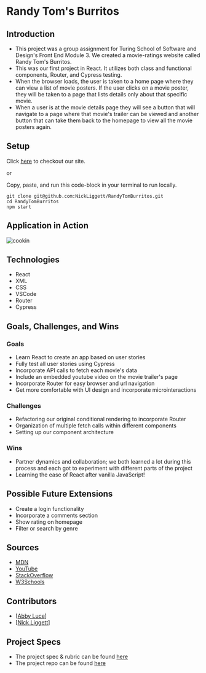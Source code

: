 # Randy Tom's Burritos

## Introduction
  - This project was a group assignment for Turing School of Software and Design's Front End Module 3.  We created a movie-ratings website called Randy Tom's Burritos. 
  - This was our first project in React. It utilizes both class and functional components, Router, and Cypress testing. 
  - When the browser loads, the user is taken to a home page where they can view a list of movie posters. If the user clicks on a movie poster, they will be taken to a page that lists details only about that specific movie.
  - When a user is at the movie details page they will see a button that will navigate to a page where that movie's trailer can be viewed and another button that can take them back to the homepage to view all the movie posters again.
  
## Setup
Click [here](https://nickliggett.github.io/RandyTomBurritos/) to checkout our site.

or


Copy, paste, and run this code-block in your terminal to run locally.  
 ```
git clone git@github.com:NickLiggett/RandyTomBurritos.git
cd RandyTomBurritos
npm start
```

## Application in Action
![cookin](https://github.com/NickLiggett/RandyTomBurritos/blob/main/2022-09-05%2013.46.58.gif?raw=true)

## Technologies
  - React
  - XML
  - CSS
  - VSCode
  - Router
  - Cypress

## Goals, Challenges, and Wins
### Goals
- Learn React to create an app based on user stories
- Fully test all user stories using Cypress
- Incorporate API calls to fetch each movie's data
- Include an embedded youtube video on the movie trailer's page
- Incorporate Router for easy browser and url navigation
- Get more comfortable with UI design and incorporate microinteractions 

### Challenges
- Refactoring our original conditional rendering to incorporate Router
- Organization of multiple fetch calls within different components
- Setting up our component architecture

### Wins
- Partner dynamics and collaboration; we both learned a lot during this process and each got to experiment with different parts of the project
- Learning the ease of React after vanilla JavaScript! 

## Possible Future Extensions
  - Create a login functionality
  - Incorporate a comments section
  - Show rating on homepage
  - Filter or search by genre

## Sources
  - [MDN](http://developer.mozilla.org/en-US/)
  - [YouTube](https://www.youtube.com/)
  - [StackOverflow](https://www.stackoverflow.com/)
  - [W3Schools](https://www.w3schools.com/)
  
## Contributors
  - [[Abby Luce](https://github.com/abbyluce)]
  - [[Nick Liggett](https://github.com/NickLiggett)]

## Project Specs
  - The project spec & rubric can be found [here](https://frontend.turing.edu/projects/module-3/rancid-tomatillos-v3.html)
  - The project repo can be found [here](https://github.com/NickLiggett/RandyTomBurritos)
